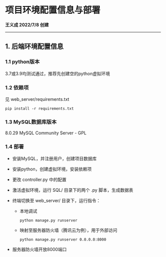 # 项目环境配置信息与部署

**王义成 2022/7/8 创建**

---
## 1. 后端环境配置信息

### 1.1 python版本

3.7或3.9均测试通过，推荐先创建空的python虚拟环境

### 1.2 依赖项

见 web_server/requirements.txt

```
pip install -r requirements.txt
```

### 1.3 MySQL数据库版本

8.0.29 MySQL Community Server - GPL

### 1.4 部署

* 安装MySQL，并注册用户，创建项目数据库

* 安装python，创建虚拟环境，安装依赖项

* 更改 controller.py 中的配置

* 激活虚拟环境，运行 SQL/ 目录下的两个 .py 脚本，生成数据表

* 终端切换至 web_server/ 目录下，运行指令：

    * 本地调试
        ```
        python manage.py runserver
        ```

    * 映射至服务器防火墙（腾讯云为例），用于外部访问
        ```
        python manage.py runserver 0.0.0.0:8000
        ```

* 服务器防火墙开放8000端口

